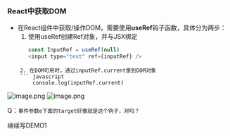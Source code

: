 ### React中获取DOM
- 在React组件中获取/操作DOM，需要使用**useRef**钩子函数，具体分为两步：
	1. 使用useRef创建Ref对象，并与JSX绑定
		``` javascript
		const InputRef = useRef(null)
		<input type="text" ref={inputRef} />
```
	2. 在DOM可用时，通过inputRef.current拿到DOM对象
	``` javascript
		console.log(inputRef.current)
```

![image.png](https://iili.io/JYe4t29.png)
![image.png](https://iili.io/JYe4D7e.png)

Q：`事件参数e下面的target好像就是这个钩子，对吗？`


继续写DEMO1